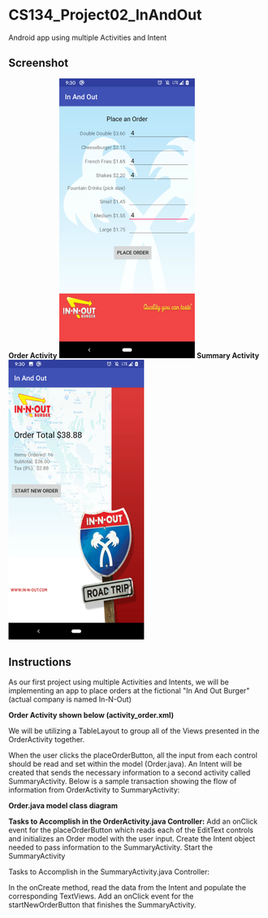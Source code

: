 # CS134_Project02_InAndOut
Android app using multiple Activities and Intent

## Screenshot
**Order Activity**
<img src="./screenshots/order-activity-screenshot.png" height="550">
**Summary Activity**
<img src="./screenshots/summary-activity-screenshot.png" height="550">

## Instructions
As our first project using multiple Activities and Intents, we will be implementing an app to place orders at the fictional
"In And Out Burger"  (actual company is named In-N-Out)

**Order Activity shown below (activity_order.xml)**

We will be utilizing a TableLayout to group all of the Views presented in the OrderActivity together.  

When the user clicks the placeOrderButton, all the input from each control should be read and set within the model (Order.java).
An Intent will be created that sends the necessary information to a second activity called SummaryActivity.  Below is a sample
transaction showing the flow of information from OrderActivity to SummaryActivity:

**Order.java model class diagram**

**Tasks to Accomplish in the OrderActivity.java Controller:**
Add an onClick event for the placeOrderButton which reads each of the EditText controls and initializes an Order model with the user input.
Create the Intent object needed to pass information to the SummaryActivity.
Start the SummaryActivity
 

Tasks to Accomplish in the SummaryActivity.java Controller:

In the onCreate method, read the data from the Intent and populate the corresponding TextViews.
Add an onClick event for the startNewOrderButton that finishes the SummaryActivity.
